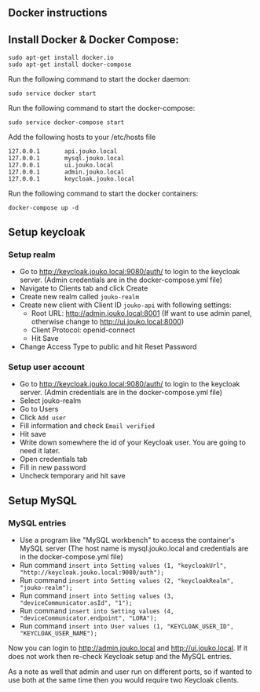 ## Docker instructions

## Install Docker & Docker Compose:
```
sudo apt-get install docker.io
sudo apt-get install docker-compose
```
Run the following command to start the docker daemon:
```
sudo service docker start
```
Run the following command to start the docker-compose:
```
sudo service docker-compose start
```
Add the following hosts to your /etc/hosts file
```
127.0.0.1       api.jouko.local
127.0.0.1       mysql.jouko.local
127.0.0.1       ui.jouko.local
127.0.0.1       admin.jouko.local
127.0.0.1       keycloak.jouko.local
```
Run the following command to start the docker containers:
```
docker-compose up -d
```

## Setup keycloak
### Setup realm
- Go to http://keycloak.jouko.local:9080/auth/ to login to the keycloak server. (Admin credentials are in the docker-compose.yml file)
- Navigate to Clients tab and click Create
- Create new realm called `jouko-realm`
- Create new client with Client ID `jouko-api` with following settings:
  - Root URL: http://admin.jouko.local:8001 (If want to use admin panel, otherwise change to http://ui.jouko.local:8000)
  - Client Protocol: openid-connect
  - Hit Save
- Change Access Type to public and hit Reset Password

### Setup user account
- Go to http://keycloak.jouko.local:9080/auth/ to login to the keycloak server. (Admin credentials are in the docker-compose.yml file)
- Select jouko-realm 
- Go to Users
- Click `Add user`
- Fill information and check `Email verified`
- Hit save
- Write down somewhere the id of your Keycloak user. You are going to need it later.
- Open credentials tab
- Fill in new password
- Uncheck temporary and hit save


## Setup MySQL
### MySQL entries
- Use a program like "MySQL workbench" to access the container's MySQL server (The host name is mysql.jouko.local and credentials are in the docker-compose.yml file)
- Run command `insert into Setting values (1, "keycloakUrl", "http://keycloak.jouko.local:9080/auth");`
- Run command `insert into Setting values (2, "keycloakRealm", "jouko-realm");`
- Run command `insert into Setting values (3, "deviceCommunicator.asId", "1");`
- Run command `insert into Setting values (4, "deviceCommunicator.endpoint", "LORA");`
- Run command `insert into User values (1, "KEYCLOAK_USER_ID", "KEYCLOAK_USER_NAME");`

Now you can login to http://admin.jouko.local and http://ui.jouko.local. If it does not work then re-check Keycloak setup and the MySQL entries.

As a note as well that admin and user run on different ports, so if wanted to use both at the same time then you would require two Keycloak clients.
